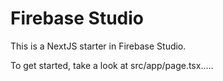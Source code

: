 # Firebase Studio

This is a NextJS starter in Firebase Studio.

To get started, take a look at src/app/page.tsx.....
